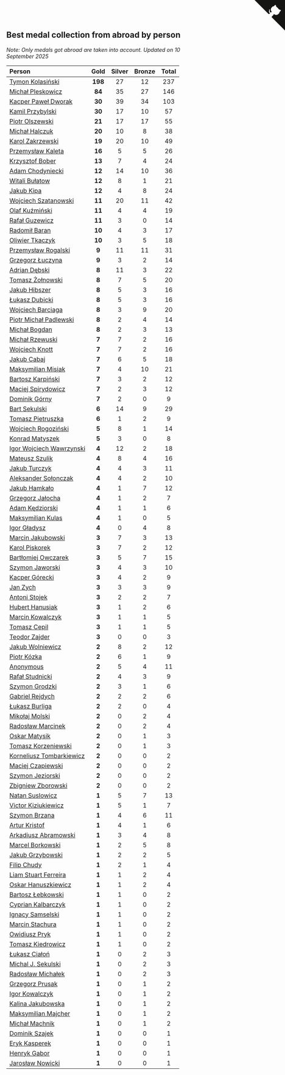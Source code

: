 ## Best medal collection from abroad by person

*Note: Only medals got abroad are taken into account.*
*Updated on 10 September 2025*

| Person | Gold | Silver | Bronze | Total |
| :--- | :--: | :--: | :--: | :--: |
| [Tymon Kolasiński](https://www.worldcubeassociation.org/persons/2016KOLA02) | **198** | 27 | 12 | 237 |
| [Michał Pleskowicz](https://www.worldcubeassociation.org/persons/2009PLES01) | **84** | 35 | 27 | 146 |
| [Kacper Paweł Dworak](https://www.worldcubeassociation.org/persons/2020DWOR01) | **30** | 39 | 34 | 103 |
| [Kamil Przybylski](https://www.worldcubeassociation.org/persons/2016PRZY01) | **30** | 17 | 10 | 57 |
| [Piotr Olszewski](https://www.worldcubeassociation.org/persons/2013OLSZ02) | **21** | 17 | 17 | 55 |
| [Michał Halczuk](https://www.worldcubeassociation.org/persons/2006HALC01) | **20** | 10 | 8 | 38 |
| [Karol Zakrzewski](https://www.worldcubeassociation.org/persons/2014ZAKR01) | **19** | 20 | 10 | 49 |
| [Przemysław Kaleta](https://www.worldcubeassociation.org/persons/2012KALE01) | **16** | 5 | 5 | 26 |
| [Krzysztof Bober](https://www.worldcubeassociation.org/persons/2013BOBE01) | **13** | 7 | 4 | 24 |
| [Adam Chodyniecki](https://www.worldcubeassociation.org/persons/2017CHOD02) | **12** | 14 | 10 | 36 |
| [Witali Bułatow](https://www.worldcubeassociation.org/persons/2015BUAT01) | **12** | 8 | 1 | 21 |
| [Jakub Kipa](https://www.worldcubeassociation.org/persons/2010KIPA01) | **12** | 4 | 8 | 24 |
| [Wojciech Szatanowski](https://www.worldcubeassociation.org/persons/2011SZAT01) | **11** | 20 | 11 | 42 |
| [Olaf Kuźmiński](https://www.worldcubeassociation.org/persons/2018KUZM02) | **11** | 4 | 4 | 19 |
| [Rafał Guzewicz](https://www.worldcubeassociation.org/persons/2006GUZE01) | **11** | 3 | 0 | 14 |
| [Radomił Baran](https://www.worldcubeassociation.org/persons/2020BARA02) | **10** | 4 | 3 | 17 |
| [Oliwier Tkaczyk](https://www.worldcubeassociation.org/persons/2017TKAC04) | **10** | 3 | 5 | 18 |
| [Przemysław Rogalski](https://www.worldcubeassociation.org/persons/2013ROGA02) | **9** | 11 | 11 | 31 |
| [Grzegorz Łuczyna](https://www.worldcubeassociation.org/persons/2005LUCZ01) | **9** | 3 | 2 | 14 |
| [Adrian Dębski](https://www.worldcubeassociation.org/persons/2017DEBS01) | **8** | 11 | 3 | 22 |
| [Tomasz Żołnowski](https://www.worldcubeassociation.org/persons/2005ZOLN01) | **8** | 7 | 5 | 20 |
| [Jakub Hibszer](https://www.worldcubeassociation.org/persons/2018HIBS01) | **8** | 5 | 3 | 16 |
| [Łukasz Dubicki](https://www.worldcubeassociation.org/persons/2018DUBI01) | **8** | 5 | 3 | 16 |
| [Wojciech Barciaga](https://www.worldcubeassociation.org/persons/2013BARC03) | **8** | 3 | 9 | 20 |
| [Piotr Michał Padlewski](https://www.worldcubeassociation.org/persons/2008PADL01) | **8** | 2 | 4 | 14 |
| [Michał Bogdan](https://www.worldcubeassociation.org/persons/2012BOGD01) | **8** | 2 | 3 | 13 |
| [Michał Rzewuski](https://www.worldcubeassociation.org/persons/2014RZEW01) | **7** | 7 | 2 | 16 |
| [Wojciech Knott](https://www.worldcubeassociation.org/persons/2011KNOT01) | **7** | 7 | 2 | 16 |
| [Jakub Cabaj](https://www.worldcubeassociation.org/persons/2008CABA03) | **7** | 6 | 5 | 18 |
| [Maksymilian Misiak](https://www.worldcubeassociation.org/persons/2017MISI01) | **7** | 4 | 10 | 21 |
| [Bartosz Karpiński](https://www.worldcubeassociation.org/persons/2019KARP03) | **7** | 3 | 2 | 12 |
| [Maciej Spirydowicz](https://www.worldcubeassociation.org/persons/2020SPIR01) | **7** | 2 | 3 | 12 |
| [Dominik Górny](https://www.worldcubeassociation.org/persons/2015GORN01) | **7** | 2 | 0 | 9 |
| [Bart Sekulski](https://www.worldcubeassociation.org/persons/2013SEKU01) | **6** | 14 | 9 | 29 |
| [Tomasz Pietruszka](https://www.worldcubeassociation.org/persons/2021PIET01) | **6** | 1 | 2 | 9 |
| [Wojciech Rogoziński](https://www.worldcubeassociation.org/persons/2019ROGO04) | **5** | 8 | 1 | 14 |
| [Konrad Matyszek](https://www.worldcubeassociation.org/persons/2022MATY02) | **5** | 3 | 0 | 8 |
| [Igor Wojciech Wawrzynski](https://www.worldcubeassociation.org/persons/2019WAWR01) | **4** | 12 | 2 | 18 |
| [Mateusz Szulik](https://www.worldcubeassociation.org/persons/2017SZUL01) | **4** | 8 | 4 | 16 |
| [Jakub Turczyk](https://www.worldcubeassociation.org/persons/2022TURC02) | **4** | 4 | 3 | 11 |
| [Aleksander Sołonczak](https://www.worldcubeassociation.org/persons/2022SOLO01) | **4** | 4 | 2 | 10 |
| [Jakub Hamkało](https://www.worldcubeassociation.org/persons/2018HAMK01) | **4** | 1 | 7 | 12 |
| [Grzegorz Jałocha](https://www.worldcubeassociation.org/persons/2012JALO01) | **4** | 1 | 2 | 7 |
| [Adam Kędziorski](https://www.worldcubeassociation.org/persons/2019KEDZ01) | **4** | 1 | 1 | 6 |
| [Maksymilian Kulas](https://www.worldcubeassociation.org/persons/2021KULA02) | **4** | 1 | 0 | 5 |
| [Igor Gładysz](https://www.worldcubeassociation.org/persons/2022GLAD01) | **4** | 0 | 4 | 8 |
| [Marcin Jakubowski](https://www.worldcubeassociation.org/persons/2007JAKU01) | **3** | 7 | 3 | 13 |
| [Karol Piskorek](https://www.worldcubeassociation.org/persons/2021PISK01) | **3** | 7 | 2 | 12 |
| [Bartłomiej Owczarek](https://www.worldcubeassociation.org/persons/2013OWCZ01) | **3** | 5 | 7 | 15 |
| [Szymon Jaworski](https://www.worldcubeassociation.org/persons/2021JAWO01) | **3** | 4 | 3 | 10 |
| [Kacper Górecki](https://www.worldcubeassociation.org/persons/2021GORE01) | **3** | 4 | 2 | 9 |
| [Jan Zych](https://www.worldcubeassociation.org/persons/2014ZYCH01) | **3** | 3 | 3 | 9 |
| [Antoni Stojek](https://www.worldcubeassociation.org/persons/2022STOJ03) | **3** | 2 | 2 | 7 |
| [Hubert Hanusiak](https://www.worldcubeassociation.org/persons/2013HANU01) | **3** | 1 | 2 | 6 |
| [Marcin Kowalczyk](https://www.worldcubeassociation.org/persons/2011KOWA01) | **3** | 1 | 1 | 5 |
| [Tomasz Cepil](https://www.worldcubeassociation.org/persons/2018CEPI01) | **3** | 1 | 1 | 5 |
| [Teodor Zajder](https://www.worldcubeassociation.org/persons/2021ZAJD03) | **3** | 0 | 0 | 3 |
| [Jakub Wolniewicz](https://www.worldcubeassociation.org/persons/2012WOLN01) | **2** | 8 | 2 | 12 |
| [Piotr Kózka](https://www.worldcubeassociation.org/persons/2005KOZK01) | **2** | 6 | 1 | 9 |
| [Anonymous](https://www.worldcubeassociation.org/persons/2017ANON13) | **2** | 5 | 4 | 11 |
| [Rafał Studnicki](https://www.worldcubeassociation.org/persons/2005STUD01) | **2** | 4 | 3 | 9 |
| [Szymon Grodzki](https://www.worldcubeassociation.org/persons/2020GROD01) | **2** | 3 | 1 | 6 |
| [Gabriel Rejdych](https://www.worldcubeassociation.org/persons/2020REJD01) | **2** | 2 | 2 | 6 |
| [Łukasz Burliga](https://www.worldcubeassociation.org/persons/2013BURL01) | **2** | 2 | 0 | 4 |
| [Mikołaj Molski](https://www.worldcubeassociation.org/persons/2015MOLS01) | **2** | 0 | 2 | 4 |
| [Radosław Marcinek](https://www.worldcubeassociation.org/persons/2022MARC05) | **2** | 0 | 2 | 4 |
| [Oskar Matysik](https://www.worldcubeassociation.org/persons/2019MATY01) | **2** | 0 | 1 | 3 |
| [Tomasz Korzeniewski](https://www.worldcubeassociation.org/persons/2007KORZ01) | **2** | 0 | 1 | 3 |
| [Korneliusz Tombarkiewicz](https://www.worldcubeassociation.org/persons/2009TOMB01) | **2** | 0 | 0 | 2 |
| [Maciej Czapiewski](https://www.worldcubeassociation.org/persons/2014CZAP01) | **2** | 0 | 0 | 2 |
| [Szymon Jeziorski](https://www.worldcubeassociation.org/persons/2013JEZI01) | **2** | 0 | 0 | 2 |
| [Zbigniew Zborowski](https://www.worldcubeassociation.org/persons/2003ZBOR02) | **2** | 0 | 0 | 2 |
| [Natan Suslowicz](https://www.worldcubeassociation.org/persons/2021SUSL01) | **1** | 5 | 7 | 13 |
| [Victor Kiziukiewicz](https://www.worldcubeassociation.org/persons/2023KIZI01) | **1** | 5 | 1 | 7 |
| [Szymon Brzana](https://www.worldcubeassociation.org/persons/2017BRZA01) | **1** | 4 | 6 | 11 |
| [Artur Kristof](https://www.worldcubeassociation.org/persons/2012KRIS12) | **1** | 4 | 1 | 6 |
| [Arkadiusz Abramowski](https://www.worldcubeassociation.org/persons/2014ABRA01) | **1** | 3 | 4 | 8 |
| [Marcel Borkowski](https://www.worldcubeassociation.org/persons/2023BORK01) | **1** | 2 | 5 | 8 |
| [Jakub Grzybowski](https://www.worldcubeassociation.org/persons/2017GRZY02) | **1** | 2 | 2 | 5 |
| [Filip Chudy](https://www.worldcubeassociation.org/persons/2022CHUD02) | **1** | 2 | 1 | 4 |
| [Liam Stuart Ferreira](https://www.worldcubeassociation.org/persons/2022FERR14) | **1** | 1 | 2 | 4 |
| [Oskar Hanuszkiewicz](https://www.worldcubeassociation.org/persons/2018HANU02) | **1** | 1 | 2 | 4 |
| [Bartosz Łebkowski](https://www.worldcubeassociation.org/persons/2021LEBK01) | **1** | 1 | 0 | 2 |
| [Cyprian Kalbarczyk](https://www.worldcubeassociation.org/persons/2016KALB01) | **1** | 1 | 0 | 2 |
| [Ignacy Samselski](https://www.worldcubeassociation.org/persons/2022SAMS03) | **1** | 1 | 0 | 2 |
| [Marcin Stachura](https://www.worldcubeassociation.org/persons/2011STAC01) | **1** | 1 | 0 | 2 |
| [Owidiusz Pryk](https://www.worldcubeassociation.org/persons/2008PRYK01) | **1** | 1 | 0 | 2 |
| [Tomasz Kiedrowicz](https://www.worldcubeassociation.org/persons/2006KIED01) | **1** | 1 | 0 | 2 |
| [Łukasz Ciałoń](https://www.worldcubeassociation.org/persons/2005CIAL02) | **1** | 0 | 2 | 3 |
| [Michal J. Sekulski](https://www.worldcubeassociation.org/persons/2023SEKU01) | **1** | 0 | 2 | 3 |
| [Radosław Michałek](https://www.worldcubeassociation.org/persons/2021MICH03) | **1** | 0 | 2 | 3 |
| [Grzegorz Prusak](https://www.worldcubeassociation.org/persons/2006PRUS01) | **1** | 0 | 1 | 2 |
| [Igor Kowalczyk](https://www.worldcubeassociation.org/persons/2013KOWA04) | **1** | 0 | 1 | 2 |
| [Kalina Jakubowska](https://www.worldcubeassociation.org/persons/2009BRZE01) | **1** | 0 | 1 | 2 |
| [Maksymilian Majcher](https://www.worldcubeassociation.org/persons/2011MAJC01) | **1** | 0 | 1 | 2 |
| [Michał Machnik](https://www.worldcubeassociation.org/persons/2022MACH14) | **1** | 0 | 1 | 2 |
| [Dominik Szajek](https://www.worldcubeassociation.org/persons/2023SZAJ01) | **1** | 0 | 0 | 1 |
| [Eryk Kasperek](https://www.worldcubeassociation.org/persons/2021KASP01) | **1** | 0 | 0 | 1 |
| [Henryk Gabor](https://www.worldcubeassociation.org/persons/2024GABO02) | **1** | 0 | 0 | 1 |
| [Jarosław Nowicki](https://www.worldcubeassociation.org/persons/2004NOWI01) | **1** | 0 | 0 | 1 |


<a href="https://github.com/maxidragon/wca_statistics_pl" class="github-corner" aria-label="View source on Github"><svg width="80" height="80" viewBox="0 0 250 250" style="fill:#151513; color:#fff; position: absolute; top: 0; border: 0; right: 0;" aria-hidden="true"><path d="M0,0 L115,115 L130,115 L142,142 L250,250 L250,0 Z"></path><path d="M128.3,109.0 C113.8,99.7 119.0,89.6 119.0,89.6 C122.0,82.7 120.5,78.6 120.5,78.6 C119.2,72.0 123.4,76.3 123.4,76.3 C127.3,80.9 125.5,87.3 125.5,87.3 C122.9,97.6 130.6,101.9 134.4,103.2" fill="currentColor" style="transform-origin: 130px 106px;" class="octo-arm"></path><path d="M115.0,115.0 C114.9,115.1 118.7,116.5 119.8,115.4 L133.7,101.6 C136.9,99.2 139.9,98.4 142.2,98.6 C133.8,88.0 127.5,74.4 143.8,58.0 C148.5,53.4 154.0,51.2 159.7,51.0 C160.3,49.4 163.2,43.6 171.4,40.1 C171.4,40.1 176.1,42.5 178.8,56.2 C183.1,58.6 187.2,61.8 190.9,65.4 C194.5,69.0 197.7,73.2 200.1,77.6 C213.8,80.2 216.3,84.9 216.3,84.9 C212.7,93.1 206.9,96.0 205.4,96.6 C205.1,102.4 203.0,107.8 198.3,112.5 C181.9,128.9 168.3,122.5 157.7,114.1 C157.9,116.9 156.7,120.9 152.7,124.9 L141.0,136.5 C139.8,137.7 141.6,141.9 141.8,141.8 Z" fill="currentColor" class="octo-body"></path></svg></a><style>.github-corner:hover .octo-arm{animation:octocat-wave 560ms ease-in-out}@keyframes octocat-wave{0%,100%{transform:rotate(0)}20%,60%{transform:rotate(-25deg)}40%,80%{transform:rotate(10deg)}}@media (max-width:500px){.github-corner:hover .octo-arm{animation:none}.github-corner .octo-arm{animation:octocat-wave 560ms ease-in-out}}</style>
